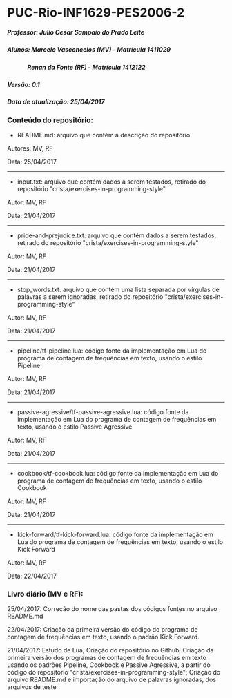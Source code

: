 # PUC-Rio-INF1629-PES2006-2


##### Professor: Julio Cesar Sampaio do Prado Leite
##### Alunos: Marcelo Vasconcelos (MV) - Matrícula 1411029
##### &nbsp;&nbsp;&nbsp;&nbsp;&nbsp;&nbsp;&nbsp;&nbsp;&nbsp;&nbsp;&nbsp;&nbsp;&nbsp; Renan da Fonte (RF) - Matrícula 1412122

##### Versão: 0.1
##### Data de atualização: 25/04/2017

### Conteúdo do repositório:

 - README.md: arquivo que contém a descrição do repositório
 
 Autores: MV, RF
 
 Data: 25/04/2017
 
 -------------------
 
 - input.txt: arquivo que contém dados a serem testados, retirado do repositório "crista/exercises-in-programming-style"
 
 Autor: MV, RF
 
 Data: 21/04/2017
 
 -------------------
 
 - pride-and-prejudice.txt: arquivo que contém dados a serem testados, retirado do repositório "crista/exercises-in-programming-style"
 
 Autor: MV, RF
 
 Data: 21/04/2017
 
  -------------------
 
 - stop_words.txt: arquivo que contém uma lista separada por vírgulas de palavras a serem ignoradas, retirado do repositório "crista/exercises-in-programming-style"
 
 Autor: MV, RF
 
 Data: 21/04/2017
 
   -------------------
 
 - pipeline/tf-pipeline.lua: código fonte da implementação em Lua do programa de contagem de frequências em texto, usando o estilo Pipeline
 
 Autor: MV, RF
 
 Data: 21/04/2017
 
 -------------------
 
 - passive-agressive/tf-passive-agressive.lua: código fonte da implementação em Lua do programa de contagem de frequências em texto, usando o estilo Passive Agressive
 
 Autor: MV, RF
 
 Data: 21/04/2017
 
 -------------------
 
 - cookbook/tf-cookbook.lua: código fonte da implementação em Lua do programa de contagem de frequências em texto, usando o estilo Cookbook
 
 Autor: MV, RF
 
 Data: 21/04/2017
 
 -------------------
 
 - kick-forward/tf-kick-forward.lua: código fonte da implementação em Lua do programa de contagem de frequências em texto, usando o estilo Kick Forward
 
 Autor: MV, RF
 
 Data: 22/04/2017
 
### Livro diário (MV e RF):

 25/04/2017: Correção do nome das pastas dos códigos fontes no arquivo README.md

 22/04/2017: Criação da primeira versão do código do programa de contagem de frequências em texto, usando o padrão Kick Forward.
 
 21/04/2017: Estudo de Lua; Criação do repositório no Github; Criação da primeira versão dos programas de contagem de frequências em texto usando os padrões Pipeline, Cookbook e Passive Agressive, a partir do código do repositório "crista/exercises-in-programming-style"; Criação do arquivo README.md e importação do arquivo de palavras ignoradas, dos arquivos de teste
